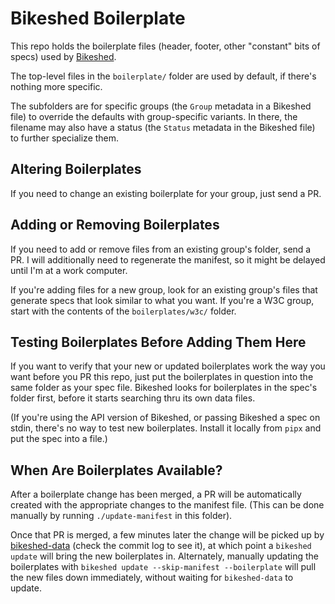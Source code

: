 # Bikeshed Boilerplate

This repo holds the boilerplate files (header, footer, other "constant" bits of specs) used by [Bikeshed](https://github.com/tabatkins/bikeshed).

The top-level files in the `boilerplate/` folder are used by default,
if there's nothing more specific.

The subfolders are for specific groups (the `Group` metadata in a Bikeshed file) to override the defaults with group-specific variants. In there, the filename may also have a status (the `Status` metadata in the Bikeshed file) to further specialize them.

## Altering Boilerplates

If you need to change an existing boilerplate for your group,
just send a PR.

## Adding or Removing Boilerplates

If you need to add or remove files from an existing group's folder,
send a PR.
I will additionally need to regenerate the manifest,
so it might be delayed until I'm at a work computer.

If you're adding files for a new group,
look for an existing group's files that generate specs that look similar to what you want.
If you're a W3C group, start with the contents of the `boilerplates/w3c/` folder.

## Testing Boilerplates Before Adding Them Here

If you want to verify that your new or updated boilerplates work the way you want before you PR this repo,
just put the boilerplates in question into the same folder as your spec file.
Bikeshed looks for boilerplates in the spec's folder first,
before it starts searching thru its own data files.

(If you're using the API version of Bikeshed, or passing Bikeshed a spec on stdin,
there's no way to test new boilerplates.
Install it locally from `pipx` and put the spec into a file.)

## When Are Boilerplates Available?

After a boilerplate change has been merged,
a PR will be automatically created with the appropriate changes to the manifest file.
(This can be done manually by running `./update-manifest` in this folder).

Once that PR is merged, a few minutes later the change will be picked up by [bikeshed-data](https://github.com/tabatkins/bikeshed-data)
(check the commit log to see it),
at which point a `bikeshed update` will bring the new boilerplates in.
Alternately, manually updating the boilerplates with `bikeshed update --skip-manifest --boilerplate` will pull the new files down immediately,
without waiting for `bikeshed-data` to update.
